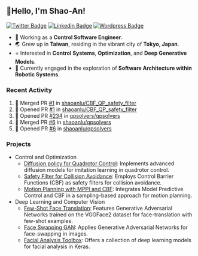## 👋Hello, I'm Shao-An! 

[![Twitter Badge](https://img.shields.io/badge/-@picofanta-00acee?style=flat-square&logo=Twitter&logoColor=white)](https://twitter.com/picofanta "Find me on X")
[![Linkedin Badge](https://img.shields.io/badge/ShaoAn%20-Lu-0072b1?style=flat-square&logo=Linkedin&logoColor=white)](https://www.linkedin.com/in/shaoan-lu/ "Connect on LinkedIn")
[![Wordpress Badge](https://img.shields.io/badge/SALu-21759B?style=flat-square&logo=wordpress&logoColor=white)](https://shaoanlu.wordpress.com/)
<!-- [![Github](https://img.shields.io/github/followers/shaoanlu?label=Follower&style=social)](https://github.com/shaoanlu) -->

- 🔭 Working as a **Control Software Engineer**.
- 🌏 Grew up in **Taiwan**, residing in the vibrant city of **Tokyo, Japan**.
- ⭐ Interested in **Control Systems**, **Optimization**, and **Deep Generative Models**.
- 🌱 Currently engaged in the exploration of **Software Architecture within Robotic Systems**.


### Recent Activity
<!--START_SECTION:activity-->
1. 🎉 Merged PR [#1](https://github.com/shaoanlu/CBF_QP_safety_filter/pull/1) in [shaoanlu/CBF_QP_safety_filter](https://github.com/shaoanlu/CBF_QP_safety_filter)
2. 💪 Opened PR [#1](https://github.com/shaoanlu/CBF_QP_safety_filter/pull/1) in [shaoanlu/CBF_QP_safety_filter](https://github.com/shaoanlu/CBF_QP_safety_filter)
3. 💪 Opened PR [#234](https://github.com/qpsolvers/qpsolvers/pull/234) in [qpsolvers/qpsolvers](https://github.com/qpsolvers/qpsolvers)
4. 🎉 Merged PR [#6](https://github.com/shaoanlu/qpsolvers/pull/6) in [shaoanlu/qpsolvers](https://github.com/shaoanlu/qpsolvers)
5. 💪 Opened PR [#6](https://github.com/shaoanlu/qpsolvers/pull/6) in [shaoanlu/qpsolvers](https://github.com/shaoanlu/qpsolvers)
<!--END_SECTION:activity-->

### Projects
- Control and Optimization
  - [Diffusion policy for Quadrotor Control](https://github.com/shaoanlu/diffusion_policy_quadrotor): Implements advanced diffusion models for imitation learning in quadrotor control.
  - [Safety Filter for Collision Avoidance](https://github.com/shaoanlu/CBF_QP_safety_filter): Employs Control Barrier Functions (CBF) as safety filters for collision avoidance.
  - [Motion Planning with MPPI and CBF](https://github.com/shaoanlu/mppi_cbf): Integrates Model Predictive Control and CBF in a sampling-based approach for motion planning.
- Deep Learning and Computer Vision
  - [Few-Shot Face Translation](https://github.com/shaoanlu/fewshot-face-translation-GAN): Features Generative Adversarial Networks trained on the VGGFace2 dataset for face-translation with few-shot examples.
  - [Face Swapping GAN](https://github.com/shaoanlu/faceswap-GAN): Applies Generative Adversarial Networks for face-swapping in images.
  - [Facial Analysis Toolbox](https://github.com/shaoanlu/face_toolbox_keras): Offers a collection of deep learning models for facial analysis in Keras.

<!--
**shaoanlu/shaoanlu** is a ✨ _special_ ✨ repository because its `README.md` (this file) appears on your GitHub profile.

Here are some ideas to get you started:

- 🔭 I’m currently working on ...
- 🌱 I’m currently learning ...
- 👯 I’m looking to collaborate on ...
- 🤔 I’m looking for help with ...
- 💬 Ask me about ...
- 📫 How to reach me: ...
- 😄 Pronouns: ...
- ⚡ Fun fact: ...
-->
